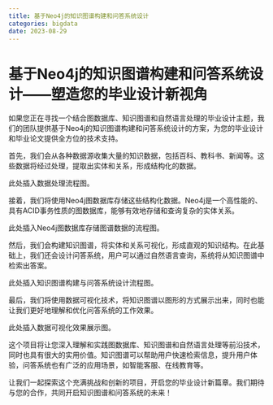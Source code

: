 ```yaml
---
title: 基于Neo4j的知识图谱构建和问答系统设计
categories: bigdata
date: 2023-08-29
---
```

# 基于Neo4j的知识图谱构建和问答系统设计——塑造您的毕业设计新视角
如果您正在寻找一个结合图数据库、知识图谱和自然语言处理的毕业设计主题，我们的团队提供基于Neo4j的知识图谱构建和问答系统设计的方案，为您的毕业设计和毕业论文提供全方位的技术支持。

首先，我们会从各种数据源收集大量的知识数据，包括百科、教科书、新闻等。这些数据将经过处理，提取出实体和关系，形成结构化的数据。

此处插入数据处理流程图。

接着，我们将使用Neo4j图数据库存储这些结构化数据。Neo4j是一个高性能的、具有ACID事务性质的图数据库，能够有效地存储和查询复杂的实体关系。

此处插入Neo4j图数据库存储图谱数据的流程图。

然后，我们会构建知识图谱，将实体和关系可视化，形成直观的知识结构。在此基础上，我们还会设计问答系统，用户可以通过自然语言查询，系统将从知识图谱中检索出答案。

此处插入知识图谱构建与问答系统设计流程图。

最后，我们将使用数据可视化技术，将知识图谱以图形的方式展示出来，同时也能让我们更好地理解和优化问答系统的工作效果。

此处插入数据可视化效果展示图。

这个项目将让您深入理解和实践图数据库、知识图谱和自然语言处理等前沿技术，同时也具有很大的实用价值。知识图谱可以帮助用户快速检索信息，提升用户体验，问答系统也有广泛的应用场景，如智能客服、在线教育等。

让我们一起探索这个充满挑战和创新的项目，开启您的毕业设计新篇章。我们期待与您的合作，共同开启知识图谱和问答系统的未来！
